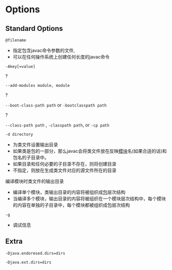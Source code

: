 # Options

## Standard Options

`@filename`

- 指定包含javac命令参数的文件, 
- 可以在任何操作系统上创建任何长度的javac命令

`-Akey[=value]`

?

`--add-modules module, module`

?

`--boot-class-path path` or  `-bootclasspath path`

?

`--class-path path` , `-classpath path`, or `-cp path` 


`-d directory`

- 为类文件设置输出目录
- 如果类是包的一部分，那么javac会将类文件放在反映[模块](Java_Module.md)名(如果合适的话)和包名的子目录中。
- 如果目录和任何必要的子目录不存在，则将创建目录
- 不指定，则放在生成类文件对应的源文件所在的目录

编译模块时类文件的输出目录

- 编译单个模块，类输出目录的内容将被组织成[包](Java_Package.md)层次结构
- 当编译多个模块，输出目录的内容将被组织在一个模块层次结构中，每个模块的内容在单独的子目录中，每个模块都被组织成包层次结构

`-g`

- 调试信息

## Extra

`-Djava.endoresed.dirs=dirs`



`-Djava.ext.dirs=dirs`

